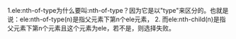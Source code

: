 1.ele:nth-of-type为什么要叫:nth-of-type？因为它是以"type"来区分的。也就是说：ele:nth-of-type(n)是指父元素下第n个ele元素， 
2. 而ele:nth-child(n)是指父元素下第n个元素且这个元素为ele，若不是，则选择失败。